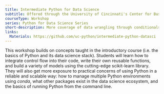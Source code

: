 ```yaml
---
title: Intermediate Python for Data Science
subtitle: Offered through the University of Cincinnati's Center for Business Analytics
courseType: Workshop
series: Python for Data Science Series
short-description: More coverage of data wrangling through conditionals and functions, along with a high-level introduction to building your own models. Also discusses the management of data science environments with Conda.
links:
  Materials: https://github.com/uc-python/intermediate-python-datasci
---
```

This workshop builds on concepts taught in the introductory course (i.e. the basics of Python and its data science stack).
Students will learn how to integrate control flow into their code, write their own reusable functions, and build a variety of models using the cutting-edge scikit-learn library.
They will also get more exposure to practical concerns of using Python in a reliable and scalable way: how to manage multiple Python environments using *conda*, what other packages exist in the data science ecosystem, and the basics of running Python from the command line.
